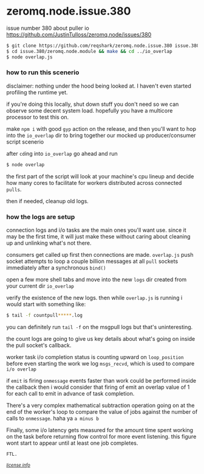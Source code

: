 # zeromq.node.issue.380
issue number 380 about puller io https://github.com/JustinTulloss/zeromq.node/issues/380

```bash
$ git clone https://github.com/reqshark/zeromq.node.issue.380 issue.380
$ cd issue.380/zeromq.node.module && make && cd ../io_overlap
$ node overlap.js
```

### how to run this scenerio

disclaimer: nothing under the hood being looked at. I haven't even started profiling the runtime yet.

if you're doing this locally, shut down stuff you don't need so we can observe some decent system load. hopefully you have a multicore processor to test this on.

make `npm i` with good `gyp` action on the release, and then you'll want to hop into the `io_overlap` dir to bring together our mocked up producer/consumer script scenerio 

after `cd`ing into `io_overlap` go ahead and run

```js
$ node overlap
```
the first part of the script will look at your machine's cpu lineup and decide how many cores to facilitate for workers distributed across connected `pulls`. 

then if needed, cleanup old logs.

### how the logs are setup

connection logs and i/o tasks are the main ones you'll want use. since it may be the first time, it will just make these without caring about cleaning up and unlinking what's not there.

consumers get called up first then connections are made. `overlap.js` push socket attempts to loop a couple billion messages at all `pull` sockets immediately after a synchronous `bind()`

open a few more shell tabs and move into the new `logs` dir created from your current dir `io_overlap`

verify the existence of the new logs. then while `overlap.js` is running i would start with something like:

```bash
$ tail -f countpull*****.log
```
you can definitely run `tail -f` on the msgpull logs but that's uninteresting.

the count logs are going to give us key details about what's going on inside the pull socket's callback.

worker task i/o completion status is counting upward on `loop_position`
before even starting the work we log `msgs_recvd`, which is used to compare `i/o overlap`

if `emit` is firing `onmessage` events faster than work could be performed inside the callback then i would consider that firing of emit an overlap value of 1 for each call to emit in advance of task completion. 

There's a very complex mathematical subtraction operation going on at the end of the worker's loop to compare the value of jobs against the number of calls to `onmessage`. haha ya `a minus b`

Finally, some i/o latency gets measured for the amount time spent working on the task before returning flow control for more event listening. this figure wont start to appear until at least one job completes.

```bash
FTL.
```
<sub>*[license info](http://ftlard.org)*</sub>